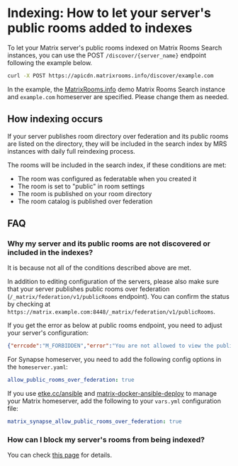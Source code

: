 <!--
SPDX-FileCopyrightText: 2023 Nikita Chernyi
SPDX-FileCopyrightText: 2025 Suguru Hirahara

SPDX-License-Identifier: AGPL-3.0-or-later
-->

# Indexing: How to let your server's public rooms added to indexes

To let your Matrix server's public rooms indexed on Matrix Rooms Search instances, you can use the POST `/discover/{server_name}` endpoint following the example below.

```bash
curl -X POST https://apicdn.matrixrooms.info/discover/example.com
```

In the example, the [MatrixRooms.info](https://matrixrooms.info) demo Matrix Rooms Search instance and `example.com` homeserver are specified. Please change them as needed.

## How indexing occurs

If your server publishes room directory over federation and its public rooms are listed on the directory, they will be included in the search index by MRS instances with daily full reindexing process.

The rooms will be included in the search index, if these conditions are met:

- The room was configured as federatable when you created it
- The room is set to "public" in room settings
- The room is published on your room directory
- The room catalog is published over federation

## FAQ

### Why my server and its public rooms are not discovered or included in the indexes?

It is because not all of the conditions described above are met.

In addition to editing configuration of the servers, please also make sure that your server publishes public rooms over federation (`/_matrix/federation/v1/publicRooms` endpoint). You can confirm the status by checking at `https://matrix.example.com:8448/_matrix/federation/v1/publicRooms`.

If you get the error as below at public rooms endpoint, you need to adjust your server's configuration:

```json
{"errcode":"M_FORBIDDEN","error":"You are not allowed to view the public rooms list of example.com"}
```

For Synapse homeserver, you need to add the following config options in the `homeserver.yaml`:

```yaml
allow_public_rooms_over_federation: true
```

If you use [etke.cc/ansible](https://github.com/etkecc/ansible) and [matrix-docker-ansible-deploy](https://github.com/spantaleev/matrix-docker-ansible-deploy) to manage your Matrix homeserver, add the following to your `vars.yml` configuration file:

```yaml
matrix_synapse_allow_public_rooms_over_federation: true
```

### How can I block my server's rooms from being indexed?

You can check [this page](deindexing.md) for details.
